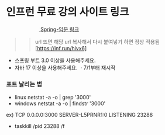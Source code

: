 # 인프런 무료 강의 사이트 링크

<img src="https://cdn.inflearn.com/assets/brand/logo.png" width="90px" height="15px" /><a href="https://inf.run/hivx6" target="_blank">
<span >Spring-입문 링크</span></a>
>> url 뜨면 해당 url 복사해서 다시 붙여넣기 하면 정상 적용됨 [https://inf.run/hivx6]

* 스프링 부트 3.0 이상을 사용해주세요.
* 자바 17 이상을 사용해주세요.
ㆍ7/1부터 재시작

### 포트 날리는 법
* linux
netstat -a -o | grep '3000'
* windows
netstat -a -o | findstr '3000'

ex)   TCP    0.0.0.0:3000           SERVER-L5PRNR1:0       LISTENING       23288
* taskkill /pid 23288 /f